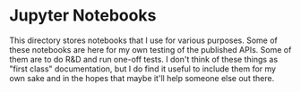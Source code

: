 # Jupyter Notebooks

This directory stores notebooks that I use for various purposes. Some of these notebooks are here for my own testing of the published APIs. Some of them are to do R&D and run one-off tests. I don't think of these things as "first class" documentation, but I do find it useful to include them for my own sake and in the hopes that maybe it'll help someone else out there.